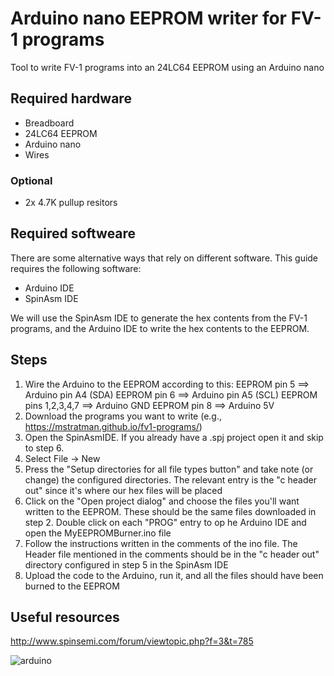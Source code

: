 
# Arduino nano EEPROM writer for FV-1 programs

Tool to write FV-1 programs into an 24LC64 EEPROM using an Arduino nano

## Required hardware
* Breadboard
* 24LC64 EEPROM
* Arduino nano
* Wires
### Optional
* 2x 4.7K pullup resitors

## Required softweare
There are some alternative ways that rely on different software. This guide requires the following software:
* Arduino IDE 
* SpinAsm IDE

We will use the SpinAsm IDE to generate the hex contents from the FV-1 programs, and the Arduino IDE to write the hex contents to the EEPROM.

## Steps
1. Wire the Arduino to the EEPROM according to this:
 EEPROM pin  5         ==> Arduino pin A4 (SDA)
 EEPROM pin  6         ==> Arduino pin A5 (SCL)
 EEPROM pins 1,2,3,4,7 ==> Arduino GND
 EEPROM pin  8         ==> Arduino 5V
2. Download the programs you want to write (e.g., https://mstratman.github.io/fv1-programs/)
3. Open the SpinAsmIDE. If you already have a .spj project open it and skip to step 6.
4. Select File -> New
5. Press the "Setup directories for all file types button" and take note (or change) the configured directories. The relevant entry is the "c header out" since it's where our hex files will be placed
6. Click on the "Open project dialog" and choose the files you'll want written to the EEPROM. These should be the same files downloaded in step 2. Double click on each "PROG" entry to op he Arduino IDE and open the MyEEPROMBurner.ino file
7. Follow the instructions written in the comments of the ino file. The Header file mentioned in the comments should be in the "c header out" directory configured in step 5 in the SpinAsm IDE
8. Upload the code to the Arduino, run it, and all the files should have been burned to the EEPROM

## Useful resources
http://www.spinsemi.com/forum/viewtopic.php?f=3&t=785

![arduino](res/arduino.jpg)

